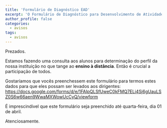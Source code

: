 ```yaml
---
title: 'Formulário de Diagnóstico EAD'
excerpt: 'O Formulário de Diagnóstico para Desenvolvimento de Atividades à Distância está disponível para preenchimento.'
author_profile: false
categories:
  - avisos
tags:
  - avisos
---
```



Prezados.

Estamos fazendo uma consulta aos alunos para determinação do perfil da nossa instituição no que tange ao **ensino à distância**. Então é crucial a participação de todos.

Gostaríamos que vocês preenchessem este formulário para termos estes dados para que eles possam ser levados aos dirigentes: https://docs.google.com/forms/d/e/1FAIpQLSfUweC0kFMQ7ELi4Sj6gUauLSZ0S6w66aen9WwaMXWowUcCyQ/viewform

É imprescindível que este formulário seja preenchido até quarta-feira, dia 01 de abril.

Atenciosamente.